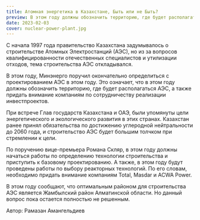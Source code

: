 ```yaml
---
title: Атомная энергетика в Казахстане, Быть или не Быть?
preview: В этом году должны обозначить территорию, где будет располагаться АЭС, а также придать внимание компаниям по сотрудничеству реализации инвестпроектов. 
date: 2023-02-03
cover: nuclear-power-plant.jpg
---
```

С начала 1997 года правительство Казахстана задумывалось о строительстве Атомных Электростанций (АЭС), но из за вопросов квалифицированности отечественных специалистов и утилизации отходов, тема строительства АЭС откладывался. 

В этом году, Минэнерго поручил окончательно определиться с проектированием АЭС в этом году. Это означает, что в этом году должны обозначить территорию, где будет располагаться АЭС, а также придать внимание компаниям по сотрудничеству реализации инвестпроектов. 

При встрече Глав государств Казахстана и ОАЭ, были упомянуты цели энергетического и экологического развития в этих странах. Казахстан ранее принял обязательства по достижению углеродной нейтральности до 2060 года, и строительство АЭС будет большим толчком при стремлении к цели. 

По поручению вице-премьера Романа Скляр, в этом году должны начаться работы по определению технологии строительства и приступить к базовому проектированию. А также, в этом году будут проведены работы по выбору реакторных технологий. По его словам, необходимо придать внимание компаниям Total, Masdar и ACWA Power. 

В этом году сообщают, что оптимальным районом для строительства АЭС является Жамбылский район Алматинской области. Но данный вопрос пока остается полностью не решенным.  

Автор: Рамазан Амангельдиев